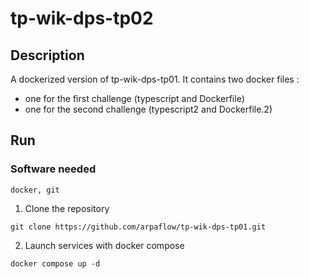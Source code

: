 # tp-wik-dps-tp02
## Description

A dockerized version of tp-wik-dps-tp01.
It contains two docker files :
- one for the first challenge (typescript and Dockerfile)
- one for the second challenge (typescript2 and Dockerfile.2)

## Run
### Software needed
```
docker, git
```
1. Clone the repository
```
git clone https://github.com/arpaflow/tp-wik-dps-tp01.git
```
2. Launch services with docker compose
```
docker compose up -d
```
